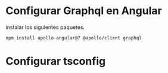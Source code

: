# Configurar Graphql en Angular

instalar los siguientes paquetes.

```terminal
npm install apollo-angular@7 @apollo/client graphql
```

# Configurar tsconfig


